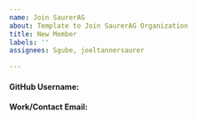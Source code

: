 ```yaml
---
name: Join SaurerAG
about: Template to Join SaurerAG Organization
title: New Member
labels: ''
assignees: Sgube, joeltannersaurer

---
```


#### GitHub Username:
<!-- Replace this line with your GitHub Username -->

#### Work/Contact Email:
<!-- Replace this line with you Work Email or best email to contact you with -->
